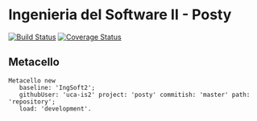 # Ingenieria del Software II - Posty

[![Build Status](https://travis-ci.org/uca-is2/posty.svg?branch=master)](https://travis-ci.org/uca-is2/posty)
[![Coverage Status](https://coveralls.io/repos/github/uca-is2/posty/badge.svg?branch=master)](https://coveralls.io/github/uca-is2/posty?branch=master)

## Metacello

```smalltalk
Metacello new
   baseline: 'IngSoft2';
   githubUser: 'uca-is2' project: 'posty' commitish: 'master' path: 'repository';
   load: 'development'.
```
